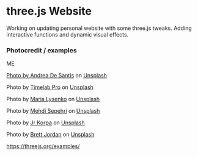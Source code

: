 # three.js Website

Working on updating personal website with some three.js tweaks. 
Adding interactive functions and dynamic visual effects.


### Photocredit / examples

ME <a href="https://findthefunction.io">

Photo by <a href="https://unsplash.com/@santesson89?utm_source=unsplash&utm_medium=referral&utm_content=creditCopyText">Andrea De Santis</a> on <a href="https://unsplash.com/s/photos/automation?utm_source=unsplash&utm_medium=referral&utm_content=creditCopyText">Unsplash</a>

Photo by <a href="https://unsplash.com/@timelabpro?utm_source=unsplash&utm_medium=referral&utm_content=creditCopyText">Timelab Pro</a> on <a href="https://unsplash.com/s/photos/containers?utm_source=unsplash&utm_medium=referral&utm_content=creditCopyText">Unsplash</a>
  
Photo by <a href="https://unsplash.com/@manunalys?utm_source=unsplash&utm_medium=referral&utm_content=creditCopyText">Maria Lysenko</a> on <a href="https://unsplash.com/s/photos/chain?utm_source=unsplash&utm_medium=referral&utm_content=creditCopyText">Unsplash</a>

Photo by <a href="https://unsplash.com/@mehdisepehri?utm_source=unsplash&utm_medium=referral&utm_content=creditCopyText">Mehdi Sepehri</a> on <a href="https://unsplash.com/s/photos/birds-flying?utm_source=unsplash&utm_medium=referral&utm_content=creditCopyText">Unsplash</a>

Photo by <a href="https://unsplash.com/@jrkorpa?utm_source=unsplash&utm_medium=referral&utm_content=creditCopyText">Jr Korpa</a> on <a href="https://unsplash.com/s/photos/automation?utm_source=unsplash&utm_medium=referral&utm_content=creditCopyText">Unsplash</a>

Photo by <a href="https://unsplash.com/@brett_jordan?utm_source=unsplash&utm_medium=referral&utm_content=creditCopyText">Brett Jordan</a> on <a href="https://unsplash.com/s/photos/repeat?utm_source=unsplash&utm_medium=referral&utm_content=creditCopyText">Unsplash</a>
  
https://threejs.org/examples/
